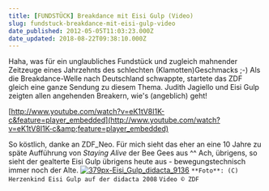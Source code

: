 ```yaml
---
title: [FUNDSTÜCK] Breakdance mit Eisi Gulp (Video)
slug: fundstuck-breakdance-mit-eisi-gulp-video
date_published: 2012-05-05T11:03:23.000Z
date_updated: 2018-08-22T09:38:10.000Z
---
```


Haha, was für ein unglaubliches Fundstück und zugleich mahnender Zeitzeuge eines Jahrzehnts des schlechten (Klamotten)Geschmacks ;-) Als die Breakdance-Welle nach Deutschland schwappte, startete das ZDF gleich eine ganze Sendung zu diesem Thema. Judith Jagiello und Eisi Gulp zeigten allen angehenden Breakern, wie's (angeblich) geht!

[http://www.youtube.com/watch?v=eK1tV8I1K-c&feature=player_embedded](http://www.youtube.com/watch?v=eK1tV8I1K-c&amp;feature=player_embedded)

So köstlich, danke an ZDF_Neo. Für mich sieht das eher an eine 10 Jahre zu späte Aufführung von *Staying Alive* der Bee Gees aus ^^ Ach, übrigens, so sieht der gealterte Eisi Gulp übrigens heute aus - bewegungstechnisch immer noch der Alte.
[![379px-Eisi_Gulp_didacta_9136](//thafaker.de/wp-content/uploads/2012/05/379px-Eisi_Gulp_didacta_9136.jpg)](http://thafaker.de/wp-content/uploads/2012/05/379px-Eisi_Gulp_didacta_9136.jpg)
`**Foto**: (C) Herzenkind Eisi Gulp auf der didacta 2008`
`Video © ZDF`
